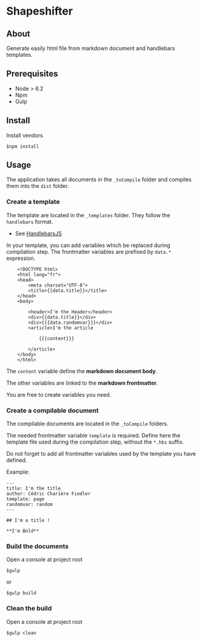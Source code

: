 # Shapeshifter

## About

Generate easily html file from markdown document and handlebars
templates.

## Prerequisites

- Node > 6.2
- Npm
- Gulp

## Install

Install vendors

    $npm install

## Usage

The application takes all documents in the `_toCompile` folder and 
compiles them into the `dist` folder.

### Create a template

The template are located in the `_templates` folder.
They follow the `handlebars` format.

- See [HandlebarsJS](http://handlebarsjs.com/)

In your template, you can add variables which be replaced
during compilation step. The frontmatter variables are prefixed
by `data.*` expression.
    
        <!DOCTYPE html>
        <html lang="fr">
        <head>
            <meta charset="UTF-8">
            <title>{{data.title}}</title>
        </head>
        <body>
        
            <header>I'm the Header</header>
            <div>{{data.title}}</div>
            <div>{{{data.randomvar}}}</div>
            <article>I'm the article
        
                {{{content}}}
        
            </article>
        </body>
        </html>
        
The `content` variable define the **markdown document body**. 

The other variables are linked to the **markdown frontmatter**.

You are free to create variables you need. 
 

    

### Create a compilable document

The compilable documents are located in the `_toCompile` folders.

The needed frontmatter variable `template` is required. Define here
the template file used during the compilation step, without the `*.hbs` 
suffix.

Do not forget to add all frontmatter variables used by the template you
have defined.

Example:

    ---
    title: I'm the title
    author: Cédric Charière Fiedler
    template: page
    randomvar: random
    ---
    
    ## I'm a title !
    
    **I'm Bold**


### Build the documents

Open a console at project root

    $gulp
    
or

    $gulp build

### Clean the build

Open a console at project root

    $gulp clean